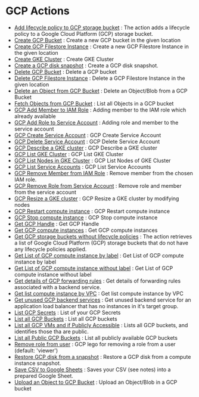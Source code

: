 # GCP Actions
* [Add lifecycle policy to GCP storage bucket](https://github.com/unskript/Awesome-CloudOps-Automation/GCP/legos/gcp_add_lifecycle_policy_to_bucket/README.md) : The action adds a lifecycle policy to a Google Cloud Platform (GCP) storage bucket.
* [Create GCP Bucket](https://github.com/unskript/Awesome-CloudOps-Automation/GCP/legos/gcp_create_bucket/README.md) : Create a new GCP bucket in the given location
* [Create GCP Filestore Instance](https://github.com/unskript/Awesome-CloudOps-Automation/GCP/legos/gcp_create_filestore_instance/README.md) : Create a new GCP Filestore Instance in the given location
* [Create GKE Cluster](https://github.com/unskript/Awesome-CloudOps-Automation/GCP/legos/gcp_create_gke_cluster/README.md) : Create GKE Cluster
* [Create a GCP disk snapshot](https://github.com/unskript/Awesome-CloudOps-Automation/GCP/legos/gcp_create_disk_snapshot/README.md) : Create a GCP disk snapshot.
* [Delete GCP Bucket](https://github.com/unskript/Awesome-CloudOps-Automation/GCP/legos/gcp_delete_bucket/README.md) : Delete a GCP bucket
* [Delete GCP Filestore Instance](https://github.com/unskript/Awesome-CloudOps-Automation/GCP/legos/gcp_delete_filestore_instance/README.md) : Delete a GCP Filestore Instance in the given location
* [Delete an Object from GCP Bucket](https://github.com/unskript/Awesome-CloudOps-Automation/GCP/legos/gcp_delete_object_from_bucket/README.md) : Delete an Object/Blob from a GCP Bucket
* [Fetch Objects from GCP Bucket](https://github.com/unskript/Awesome-CloudOps-Automation/GCP/legos/gcp_fetch_objects_from_bucket/README.md) : List all Objects in a GCP bucket
* [GCP Add Member to IAM Role](https://github.com/unskript/Awesome-CloudOps-Automation/GCP/legos/gcp_add_member_to_iam_role/README.md) : Adding member to the IAM role which already available
* [GCP Add Role to Service Account](https://github.com/unskript/Awesome-CloudOps-Automation/GCP/legos/gcp_add_role_to_service_account/README.md) : Adding role and member to the service account
* [GCP Create Service Account](https://github.com/unskript/Awesome-CloudOps-Automation/GCP/legos/gcp_create_service_account/README.md) : GCP Create Service Account
* [GCP Delete Service Account](https://github.com/unskript/Awesome-CloudOps-Automation/GCP/legos/gcp_delete_service_account/README.md) : GCP Delete Service Account
* [GCP Describe a GKE cluster](https://github.com/unskript/Awesome-CloudOps-Automation/GCP/legos/gcp_describe_gke_cluster/README.md) : GCP Describe a GKE cluster
* [GCP List GKE Cluster](https://github.com/unskript/Awesome-CloudOps-Automation/GCP/legos/gcp_list_gke_cluster/README.md) : GCP List GKE Cluster
* [GCP List Nodes in GKE Cluster](https://github.com/unskript/Awesome-CloudOps-Automation/GCP/legos/gcp_list_nodes_in_gke_cluster/README.md) : GCP List Nodes of GKE Cluster
* [GCP List Service Accounts](https://github.com/unskript/Awesome-CloudOps-Automation/GCP/legos/gcp_list_service_accounts/README.md) : GCP List Service Accounts
* [GCP Remove Member from IAM Role](https://github.com/unskript/Awesome-CloudOps-Automation/GCP/legos/gcp_remove_member_from_iam_role/README.md) : Remove member from the chosen IAM role.
* [GCP Remove Role from Service Account](https://github.com/unskript/Awesome-CloudOps-Automation/GCP/legos/gcp_remove_role_from_service_account/README.md) : Remove role and member from the service account
* [GCP Resize a GKE cluster](https://github.com/unskript/Awesome-CloudOps-Automation/GCP/legos/gcp_resize_gke_cluster/README.md) : GCP Resize a GKE cluster by modifying nodes
* [GCP Restart compute instance](https://github.com/unskript/Awesome-CloudOps-Automation/GCP/legos/gcp_restart_compute_instances/README.md) : GCP Restart compute instance
* [GCP Stop compute instance](https://github.com/unskript/Awesome-CloudOps-Automation/GCP/legos/gcp_stop_compute_instances/README.md) : GCP Stop compute instance
* [Get GCP Handle](https://github.com/unskript/Awesome-CloudOps-Automation/GCP/legos/gcp_get_handle/README.md) : Get GCP Handle
* [Get GCP compute instances](https://github.com/unskript/Awesome-CloudOps-Automation/GCP/legos/gcp_list_compute_instances/README.md) : Get GCP compute instances
* [Get GCP storage buckets without lifecycle policies](https://github.com/unskript/Awesome-CloudOps-Automation/GCP/legos/gcp_get_buckets_without_lifecycle_policies/README.md) : The action retrieves a list of Google Cloud Platform (GCP) storage buckets that do not have any lifecycle policies applied.
* [Get List of GCP compute instance by label](https://github.com/unskript/Awesome-CloudOps-Automation/GCP/legos/gcp_list_compute_instances_by_label/README.md) : Get List of GCP compute instance by label
* [Get List of GCP compute instance without label](https://github.com/unskript/Awesome-CloudOps-Automation/GCP/legos/gcp_get_instances_without_label/README.md) : Get List of GCP compute instance without label
* [Get details of GCP forwarding rules](https://github.com/unskript/Awesome-CloudOps-Automation/GCP/legos/gcp_get_forwarding_rules_details/README.md) : Get details of forwarding rules associated with a backend service.
* [Get list  compute instance by VPC](https://github.com/unskript/Awesome-CloudOps-Automation/GCP/legos/gcp_list_compute_instances_by_vpc/README.md) : Get list  compute instance by VPC
* [Get unused GCP backend services](https://github.com/unskript/Awesome-CloudOps-Automation/GCP/legos/gcp_get_unused_backend_services/README.md) : Get unused backend service for an application load balancer that has no instances in it's target group.
* [List GCP Secrets](https://github.com/unskript/Awesome-CloudOps-Automation/GCP/legos/gcp_list_secrets/README.md) : List of your GCP Secrets
* [List all GCP Buckets](https://github.com/unskript/Awesome-CloudOps-Automation/GCP/legos/gcp_list_buckets/README.md) : List all GCP buckets
* [List all GCP VMs and if Publicly Accessible](https://github.com/unskript/Awesome-CloudOps-Automation/GCP/legos/gcp_list_vms_access/README.md) : Lists all GCP buckets, and identifies those tha are public.
* [List all Public GCP Buckets](https://github.com/unskript/Awesome-CloudOps-Automation/GCP/legos/gcp_list_public_buckets/README.md) : List all publicly available GCP buckets
* [Remove role from user](https://github.com/unskript/Awesome-CloudOps-Automation/GCP/legos/gcp_remove_user_role/README.md) : GCP lego for removing a role from a user (default: 'viewer')
* [Restore GCP disk from a snapshot](https://github.com/unskript/Awesome-CloudOps-Automation/GCP/legos/gcp_restore_disk_from_snapshot/README.md) : Restore a GCP disk from a compute instance snapshot.
* [Save CSV to Google Sheets](https://github.com/unskript/Awesome-CloudOps-Automation/GCP/legos/gcp_save_csv_to_google_sheets_v1/README.md) : Saves your CSV (see notes) into a prepared Google Sheet.
* [Upload an Object to GCP Bucket](https://github.com/unskript/Awesome-CloudOps-Automation/GCP/legos/gcp_upload_file_to_bucket/README.md) : Upload an Object/Blob in a GCP bucket

